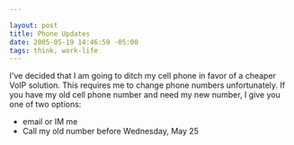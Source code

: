 ```yaml
--- 

layout: post
title: Phone Updates
date: 2005-05-19 14:46:59 -05:00
tags: think, work-life
---
```

I've decided that I am going to ditch my cell phone in favor of a cheaper VoIP solution.    This requires me to change phone numbers unfortunately.  If you have my old cell phone number and need my new number, I give you one of two options:
<ul>
	<li> email or IM me</li>
	<li>Call my old number before Wednesday, May 25</li>
</ul>
